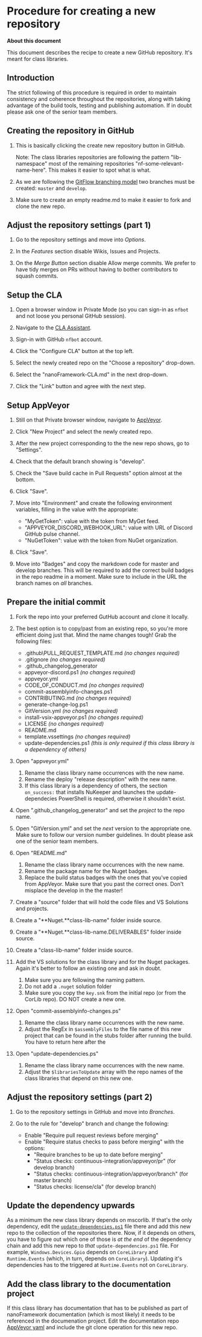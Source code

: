# Procedure for creating a new repository

**About this document**

This document describes the recipe to create a new GitHub repository. It's meant for class libraries.

## Introduction

The strict following of this procedure is required in order to maintain consistency and coherence throughout the repositories, along with taking advantage of the build tools, testing and publishing automation.
If in doubt please ask one of the senior team members.

## Creating the repository in GitHub

1. This is basically clicking the create new repository button in GitHub. 

    Note: The class libraries repositories are following the pattern "lib-namespace" most of the remaining repositories "nf-some-relevant-name-here". This makes it easier to spot what is what.

2. As we are following the [GitFlow branching model](http://nvie.com/posts/a-successful-git-branching-model/) two branches must be created: `master` and `develop`.

3. Make sure to create an empty readme.md to make it easier to fork and clone the new repo.

## Adjust the repository settings (part 1)

1. Go to the repository settings and move into _Options_.

2. In the _Features_ section disable Wikis, Issues and Projects.

3. On the _Merge Button_ section disable Allow merge commits. We prefer to have tidy merges on PRs without having to bother contributors to squash commits.

## Setup the CLA

1. Open a browser window in Private Mode (so you can sign-in as `nfbot` and not loose you personal GitHub session).

2. Navigate to the [CLA Assistant](https://cla-assistant.io/).

3. Sign-in with GitHub `nfbot` account.

4. Click the "Configure CLA" button at the top left.

5. Select the newly created repo on the "Choose a repository" drop-down.

6. Select the "nanoFramework-CLA.md" in the next drop-down.

7. Click the "Link" button and agree with the next step.

## Setup AppVeyor

1. Still on that Private browser window, navigate to [AppVeyor](https://ci.appveyor.com/projects).

2. Click "New Project" and select the newly created repo.

3. After the new project corresponding to the the new repo shows, go to "Settings".

4. Check that the default branch showing is "develop".

5. Check the "Save build cache in Pull Requests" option almost at the bottom.

6. Click "Save".

7. Move into "Environment" and create the following environment variables, filling in the value with the appropriate:
    - "MyGetToken": value with the token from MyGet feed.
    - "APPVEYOR_DISCORD_WEBHOOK_URL": value with URL of Discord GitHub pulse channel.
    - "NuGetToken": value with the token from NuGet organization.

8. Click "Save".

9. Move into "Badges" and copy the markdown code for master and develop branches. This will be required to add the correct build badges in the repo readme in a moment. Make sure to include in the URL the branch names on _all_ branches.

## Prepare the initial commit

1. Fork the repo into your preferred GutHub account and clone it locally.

2. The best option is to copy/past from an existing repo, so you're more efficient doing just that. Mind the name changes tough! Grab the following files:
    - .github\PULL_REQUEST_TEMPLATE.md _(no changes required)_
    - .gitignore _(no changes required)_
    - .github_changelog_generator
    - appveyor-discord.ps1 _(no changes required)_
    - appveyor.yml
    - CODE_OF_CONDUCT.md _(no changes required)_
    - commit-assemblyinfo-changes.ps1
    - CONTRIBUTING.md _(no changes required)_
    - generate-change-log.ps1
    - GitVersion.yml _(no changes required)_
    - install-vsix-appveyor.ps1 _(no changes required)_
    - LICENSE _(no changes required)_
    - README.md
    - template.vssettings _(no changes required)_
    - update-dependencies.ps1 _(this is only required if this class library is a dependency of others)_

3. Open "appveyor.yml"
    1. Rename the class library name occurrences with the new name.
    2. Rename the deploy "release description" with the new name.
    3. If this class library is a dependency of others, the section `on_success:` that installs NuKeeper and launches the update-dependecies PowerShell is required, otherwise it shouldn't exist.

4. Open ".github_changelog_generator" and set the _project_ to the repo name.

5. Open "GitVersion.yml" and set the _next_ version to the appropriate one. Make sure to follow our version number guidelines. In doubt please ask one of the senior team members.

6. Open "README.md"
    1. Rename the class library name occurrences with  the new name.
    2. Rename the package name for the Nuget badges.
    3. Replace the build status badges with the ones that you've copied from AppVeyor. Make sure that you past the correct ones. Don't misplace the develop in the the master!

7. Create a "source" folder that will hold the code files and VS Solutions and projects.

8. Create a "**Nuget.**class-lib-name" folder inside source.

9. Create a "**Nuget.**class-lib-name.DELIVERABLES" folder inside source.

10. Create a "class-lib-name" folder inside source.

11. Add the VS solutions for the class library and for the Nuget packages. Again it's better to follow an existing one and ask in doubt.
    1. Make sure you are following the naming pattern.
    2. Do not add a `.nuget` solution folder
    3. Make sure you copy the `key.snk` from the initial repo (or from the CorLib repo). DO NOT create a new one.

12. Open "commit-assemblyinfo-changes.ps"
    1. Rename the class library name occurrences with the new name.
    2. Adjust the RegEx in `$assemblyFiles` to the file name of this new project that can be found in the stubs folder after running the build. You have to return here after the

13. Open "update-dependencies.ps"
    1. Rename the class library name occurrences with the new name.
    2. Adjust the `$librariesToUpdate` array with the repo names of the class libraries that depend on this new one.

## Adjust the repository settings (part 2)

1. Go to the repository settings in GitHub and move into _Branches_.

2. Go to the rule for "develop" branch and change the following:
      - Enable "Require pull request reviews before merging"
      - Enable "Require status checks to pass before merging" with the options:
        - "Require branches to be up to date before merging"
        - "Status checks: continuous-integration/appveyor/pr" (for develop branch)
        - "Status checks: continuous-integration/appveyor/branch" (for master branch)
        - "Status checks: license/cla" (for develop branch)

## Update the dependency upwards

As a minimum the new class library depends on mscorlib. If that's the only dependency, edit the [`update-dependencies.ps1`](https://github.com/nanoframework/lib-CoreLibrary/blob/develop/update-dependencies.ps1) file there and add this new repo to the collection of the repositories there.
Now, if it depends on others, you have to figure out which one of those is _at the end_ of the dependency chain and add this new repo to _that_ `update-dependencies.ps1` file. For example, `Windows.Devices.Gpio` depends on `CoreLibrary` and `Runtime.Events` (which, in turn, depends on `CoreLibrary`). Updating it's dependencies has to the triggered at `Runtime.Events` not on `CoreLibrary`.

## Add the class library to the documentation project

If this class library has documentation that has to be published as part of nanoFramework documentation (which is most likely) it needs to be referenced in the documenation project.
Edit the documentation repo [AppVeyor yaml](https://github.com/nanoframework/nanoframework.github.io/blob/pages-source/appveyor.yml) and include the git clone operation for this new repo.
